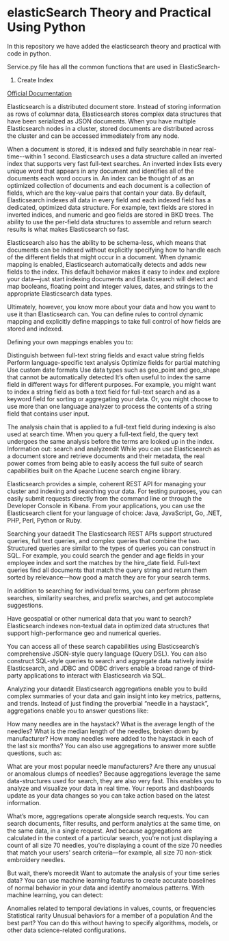 # elasticSearch Theory and Practical Using Python

In this repository we have added the elasticsearch theory and practical with code in python.

Service.py file has all the common functions that are used in ElasticSearch-
1. Create Index


[Official Documentation](https://www.elastic.co/guide/en/elasticsearch/reference/current/search-analyze.html)

Elasticsearch is a distributed document store. Instead of storing information as rows of columnar data, Elasticsearch stores complex data structures that have been serialized as JSON documents. When you have multiple Elasticsearch nodes in a cluster, stored documents are distributed across the cluster and can be accessed immediately from any node.

When a document is stored, it is indexed and fully searchable in near real-time--within 1 second. Elasticsearch uses a data structure called an inverted index that supports very fast full-text searches. An inverted index lists every unique word that appears in any document and identifies all of the documents each word occurs in.
An index can be thought of as an optimized collection of documents and each document is a collection of fields, which are the key-value pairs that contain your data. By default, Elasticsearch indexes all data in every field and each indexed field has a dedicated, optimized data structure. For example, text fields are stored in inverted indices, and numeric and geo fields are stored in BKD trees. The ability to use the per-field data structures to assemble and return search results is what makes Elasticsearch so fast.

Elasticsearch also has the ability to be schema-less, which means that documents can be indexed without explicitly specifying how to handle each of the different fields that might occur in a document. When dynamic mapping is enabled, Elasticsearch automatically detects and adds new fields to the index. This default behavior makes it easy to index and explore your data—​just start indexing documents and Elasticsearch will detect and map booleans, floating point and integer values, dates, and strings to the appropriate Elasticsearch data types.

Ultimately, however, you know more about your data and how you want to use it than Elasticsearch can. You can define rules to control dynamic mapping and explicitly define mappings to take full control of how fields are stored and indexed.

Defining your own mappings enables you to:

Distinguish between full-text string fields and exact value string fields
Perform language-specific text analysis
Optimize fields for partial matching
Use custom date formats
Use data types such as geo_point and geo_shape that cannot be automatically detected
It’s often useful to index the same field in different ways for different purposes. For example, you might want to index a string field as both a text field for full-text search and as a keyword field for sorting or aggregating your data. Or, you might choose to use more than one language analyzer to process the contents of a string field that contains user input.

The analysis chain that is applied to a full-text field during indexing is also used at search time. When you query a full-text field, the query text undergoes the same analysis before the terms are looked up in the index.
Information out: search and analyzeedit
While you can use Elasticsearch as a document store and retrieve documents and their metadata, the real power comes from being able to easily access the full suite of search capabilities built on the Apache Lucene search engine library.

Elasticsearch provides a simple, coherent REST API for managing your cluster and indexing and searching your data. For testing purposes, you can easily submit requests directly from the command line or through the Developer Console in Kibana. From your applications, you can use the Elasticsearch client for your language of choice: Java, JavaScript, Go, .NET, PHP, Perl, Python or Ruby.

Searching your dataedit
The Elasticsearch REST APIs support structured queries, full text queries, and complex queries that combine the two. Structured queries are similar to the types of queries you can construct in SQL. For example, you could search the gender and age fields in your employee index and sort the matches by the hire_date field. Full-text queries find all documents that match the query string and return them sorted by relevance—how good a match they are for your search terms.

In addition to searching for individual terms, you can perform phrase searches, similarity searches, and prefix searches, and get autocomplete suggestions.

Have geospatial or other numerical data that you want to search? Elasticsearch indexes non-textual data in optimized data structures that support high-performance geo and numerical queries.

You can access all of these search capabilities using Elasticsearch’s comprehensive JSON-style query language (Query DSL). You can also construct SQL-style queries to search and aggregate data natively inside Elasticsearch, and JDBC and ODBC drivers enable a broad range of third-party applications to interact with Elasticsearch via SQL.

Analyzing your dataedit
Elasticsearch aggregations enable you to build complex summaries of your data and gain insight into key metrics, patterns, and trends. Instead of just finding the proverbial “needle in a haystack”, aggregations enable you to answer questions like:

How many needles are in the haystack?
What is the average length of the needles?
What is the median length of the needles, broken down by manufacturer?
How many needles were added to the haystack in each of the last six months?
You can also use aggregations to answer more subtle questions, such as:

What are your most popular needle manufacturers?
Are there any unusual or anomalous clumps of needles?
Because aggregations leverage the same data-structures used for search, they are also very fast. This enables you to analyze and visualize your data in real time. Your reports and dashboards update as your data changes so you can take action based on the latest information.

What’s more, aggregations operate alongside search requests. You can search documents, filter results, and perform analytics at the same time, on the same data, in a single request. And because aggregations are calculated in the context of a particular search, you’re not just displaying a count of all size 70 needles, you’re displaying a count of the size 70 needles that match your users' search criteria—​for example, all size 70 non-stick embroidery needles.

But wait, there’s moreedit
Want to automate the analysis of your time series data? You can use machine learning features to create accurate baselines of normal behavior in your data and identify anomalous patterns. With machine learning, you can detect:

Anomalies related to temporal deviations in values, counts, or frequencies
Statistical rarity
Unusual behaviors for a member of a population
And the best part? You can do this without having to specify algorithms, models, or other data science-related configurations.
